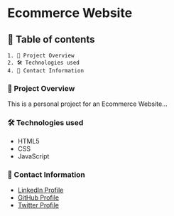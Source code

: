# Ecommerce Website

## 📑 Table of contents

    1. 📖 Project Overview
    2. 🛠️ Technologies used
    4. 👤 Contact Information

### 📖 Project Overview

This is a personal project for an Ecommerce Website...

### 🛠️ Technologies used

- HTML5
- CSS
- JavaScript

### 👤 Contact Information

- [LinkedIn Profile](https://www.linkedin.com/in/augustine-ugberaese-223692162/)
- [GitHub Profile](https://github.com/Ambitiousdude/)
- [Twitter Profile](https://twitter.com/AUgberaese/)
